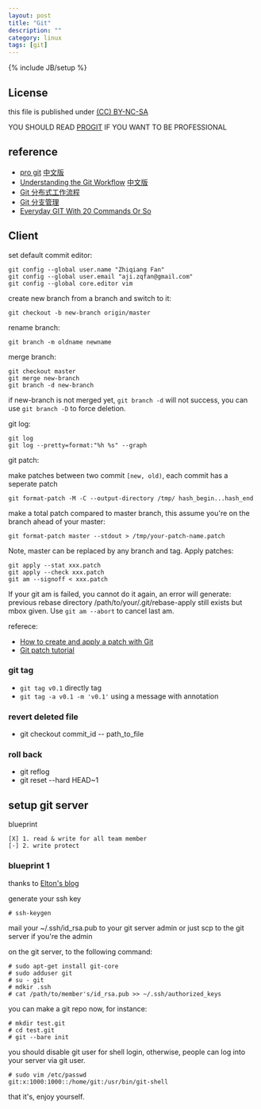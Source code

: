 ```yaml
---
layout: post
title: "Git"
description: ""
category: linux
tags: [git]
---
```

{% include JB/setup %}
## License
this file is published under [(CC) BY-NC-SA](http://creativecommons.org/licenses/by-nc-sa/3.0/)

YOU SHOULD READ [PROGIT](http://git-scm.com/book) IF YOU WANT TO BE PROFESSIONAL

## reference
* [pro git](http://git-scm.com/book/) [中文版](http://git-scm.com/book/zh)
* [Understanding the Git Workflow](https://sandofsky.com/blog/git-workflow.html) [中文版](http://kb.cnblogs.com/page/152176/)
* [Git 分布式工作流程](http://wangyan.org/blog/git-work.html)
* [Git 分支管理](http://wangyan.org/blog/git-branch.html)
* [Everyday GIT With 20 Commands Or So](https://www.kernel.org/pub/software/scm/git/docs/everyday.html)

## Client
set default commit editor:

    git config --global user.name "Zhiqiang Fan"
    git config --global user.email "aji.zqfan@gmail.com"
    git config --global core.editor vim

create new branch from a branch and switch to it:

    git checkout -b new-branch origin/master

rename branch:

    git branch -m oldname newname

merge branch:

    git checkout master
    git merge new-branch
    git branch -d new-branch

if new-branch is not merged yet, `git branch -d` will not success, you can use `git branch -D` to force deletion.

git log:

    git log
    git log --pretty=format:"%h %s" --graph

git patch:

make patches between two commit `[new, old)`, each commit has a seperate patch

    git format-patch -M -C --output-directory /tmp/ hash_begin...hash_end

make a total patch compared to master branch, this assume you're on the branch ahead of your master:

    git format-patch master --stdout > /tmp/your-patch-name.patch

Note, master can be replaced by any branch and tag. Apply patches:

    git apply --stat xxx.patch
    git apply --check xxx.patch
    git am --signoff < xxx.patch

If your git am is failed, you cannot do it again, an error will generate: previous rebase directory /path/to/your/.git/rebase-apply still exists but mbox given. Use `git am --abort` to cancel last am.

referece:
* [How to create and apply a patch with Git](http://ariejan.net/2009/10/26/how-to-create-and-apply-a-patch-with-git/)
* [Git patch tutorial](http://luhman.org/blog/2009/09/22/git-patch-tutorial)

### git tag
* `git tag v0.1` directly tag
* `git tag -a v0.1 -m 'v0.1'` using a message with annotation

### revert deleted file
* git checkout commit_id -- path_to_file

### roll back
* git reflog
* git reset --hard HEAD~1

## setup git server
blueprint

    [X] 1. read & write for all team member
    [-] 2. write protect

### blueprint 1
thanks to [Elton's blog](http://blog.prosight.me/index.php/2009/11/485)

generate your ssh key

    # ssh-keygen

mail your ~/.ssh/id_rsa.pub to your git server admin or just scp to the git server if you're the admin

on the git server, to the following command:

    # sudo apt-get install git-core
    # sudo adduser git
    # su - git
    # mdkir .ssh
    # cat /path/to/member's/id_rsa.pub >> ~/.ssh/authorized_keys

you can make a git repo now, for instance:

    # mkdir test.git
    # cd test.git
    # git --bare init

you should disable git user for shell login, otherwise, people can log into your server via git user.

    # sudo vim /etc/passwd
    git:x:1000:1000::/home/git:/usr/bin/git-shell

that it's, enjoy yourself.



